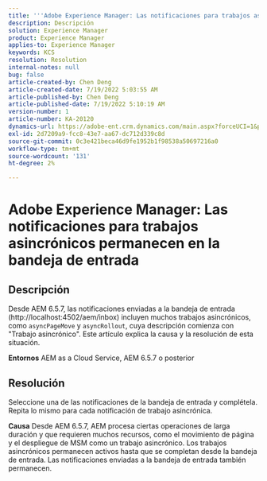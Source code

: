 ```yaml
---
title: '''Adobe Experience Manager: Las notificaciones para trabajos asincrónicos permanecen en la bandeja de entrada'
description: Descripción
solution: Experience Manager
product: Experience Manager
applies-to: Experience Manager
keywords: KCS
resolution: Resolution
internal-notes: null
bug: false
article-created-by: Chen Deng
article-created-date: 7/19/2022 5:03:55 AM
article-published-by: Chen Deng
article-published-date: 7/19/2022 5:10:19 AM
version-number: 1
article-number: KA-20120
dynamics-url: https://adobe-ent.crm.dynamics.com/main.aspx?forceUCI=1&pagetype=entityrecord&etn=knowledgearticle&id=2971772b-2007-ed11-82e4-00224808e5cc
exl-id: 2d7209a9-fcc8-43e7-aa67-dc712d339c8d
source-git-commit: 0c3e421beca46d9fe1952b1f98538a50697216a0
workflow-type: tm+mt
source-wordcount: '131'
ht-degree: 2%

---
```


# Adobe Experience Manager: Las notificaciones para trabajos asincrónicos permanecen en la bandeja de entrada

## Descripción


Desde AEM 6.5.7, las notificaciones enviadas a la bandeja de entrada (http://localhost:4502/aem/inbox) incluyen muchos trabajos asincrónicos, como `asyncPageMove` y `asyncRollout`, cuya descripción comienza con &quot;Trabajo asincrónico&quot;.
Este artículo explica la causa y la resolución de esta situación.

<b>Entornos</b>
AEM as a Cloud Service, AEM 6.5.7 o posterior


## Resolución


Seleccione una de las notificaciones de la bandeja de entrada y complétela. Repita lo mismo para cada notificación de trabajo asincrónica.

<b>Causa</b>
Desde AEM 6.5.7, AEM procesa ciertas operaciones de larga duración y que requieren muchos recursos, como el movimiento de página y el despliegue de MSM como un trabajo asincrónico. Los trabajos asincrónicos permanecen activos hasta que se completan desde la bandeja de entrada. Las notificaciones enviadas a la bandeja de entrada también permanecen.
